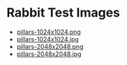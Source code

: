 # Rabbit Test Images

* [pillars-1024x1024.png](pillars-1024x1024.png)
* [pillars-1024x1024.jpg](pillars-1024x1024.jpg)
* [pillars-2048x2048.png](pillars-2048x2048.png)
* [pillars-2048x2048.jpg](pillars-2048x2048.jpg)
